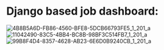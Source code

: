 # Django based job dashboard:
![4B8B5A6D-FB86-4560-BFE8-5DCB66793FE5_1_201_a](https://user-images.githubusercontent.com/92824206/236914503-bcaf0d27-7ec9-400f-ac5f-2c33ec3d2877.jpeg)
![11042490-83C5-4BB4-BC8B-98BF3C514FB7_1_201_a](https://user-images.githubusercontent.com/92824206/236914556-ec59ad25-3c79-47e4-a4db-49ea1dc85508.jpeg)
![99B8F4D4-8357-4628-AB23-6E6D0B9240CB_1_201_a](https://user-images.githubusercontent.com/92824206/236914583-b633290d-253e-45a7-ba25-f6d68ddf9465.jpeg)
